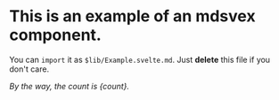 <script>
    import Nested from './Nested.svelte.md';
    export let count = 21;
</script>

# This is an example of an mdsvex component.

You can `import` it as `$lib/Example.svelte.md`.
Just **delete** this file if you don't care.

_By the way, the count is {count}._

<Nested />
